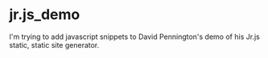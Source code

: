 # jr.js_demo
I'm trying to add javascript snippets to David Pennington's demo of his Jr.js static, static site generator.
